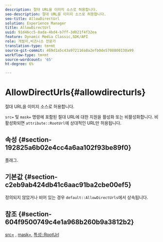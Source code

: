 ```yaml
---
description: 절대 URL을 이미지 소스로 허용합니다.
seo-description: 절대 URL을 이미지 소스로 허용합니다.
seo-title: AllowDirectUrl
solution: Experience Manager
title: AllowDirectUrl
uuid: 91d46cc5-8ada-4bd4-b7ff-3d021f4f32ea
feature: Dynamic Media Classic,SDK/API
role: 개발자,비즈니스 전문가
translation-type: tm+mt
source-git-commit: 469d1a5c43a972116a8a2efb0de5708800130a99
workflow-type: tm+mt
source-wordcount: '65'
ht-degree: 6%

---
```



# AllowDirectUrls{#allowdirecturls}

절대 URL을 이미지 소스로 허용합니다.

`src=` 및 `mask=` 명령에 포함된 절대 URL에 대한 지원을 활성화 또는 비활성화합니다. 비활성화되면 `attribute::RootUrl`에 상대적인 URL만 허용됩니다.

## 속성 {#section-192825a6b02e4cc4a6aa102f93be89f0}

플래그.

## 기본값 {#section-c2eb9ab424db41c6aac91ba2cbe00ef5}

정의되지 않았거나 비어 있는 경우 `default::AllowDirectUrls`에서 상속됩니다.

## 참조 {#section-604f9500749c4e1a968b260b9a3812b2}

[src=](../../../../../is-api/http-ref/image-serving-api-ref/c-http-protocol-reference/c-command-reference/r-src.md#reference-f6506637778c4c69bf106a7924a91ab1) ,  [mask=](../../../../../is-api/http-ref/image-serving-api-ref/c-http-protocol-reference/c-command-reference/r-mask.md#reference-922254e027404fb890b850e2723ee06e),  [특성::RootUrl](../../../../../is-api/image-catalog/image-serving-api-ref/c-image-catalog-reference/c-attributes-reference/r-rooturl.md#reference-3b0e43881020409cbe642366913cf137)
